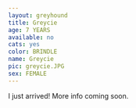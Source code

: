 ```yaml
---
layout: greyhound
title: Greycie
age: 7 YEARS
available: no
cats: yes
color: BRINDLE
name: Greycie
pic: greycie.JPG
sex: FEMALE
---
```


I just arrived! More info coming soon.
